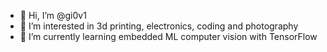 - 👋 Hi, I’m @gi0v1
- 👀 I’m interested in 3d printing, electronics, coding and  photography
- 🌱 I’m currently learning embedded ML computer vision with TensorFlow

<!---
gi0v1/gi0v1 is a ✨ special ✨ repository because its `README.md` (this file) appears on your GitHub profile.
You can click the Preview link to take a look at your changes.
--->
